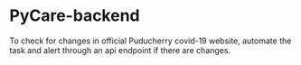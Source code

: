 # PyCare-backend
To check for changes in official Puducherry covid-19 website, automate the task and alert through an api endpoint if there are changes.
